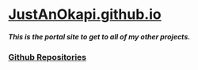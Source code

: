 # [JustAnOkapi.github.io](https://justanokapi.github.io)
##### This is the portal site to get to all of my other projects.
### [Github Repositories ](https://github.com/JustAnOkapi?tab=repositories "Github Repositories ")


